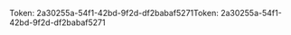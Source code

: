 <span data-ttu-id="6d307-101">Token: 2a30255a-54f1-42bd-9f2d-df2babaf5271</span><span class="sxs-lookup"><span data-stu-id="6d307-101">Token: 2a30255a-54f1-42bd-9f2d-df2babaf5271</span></span>
